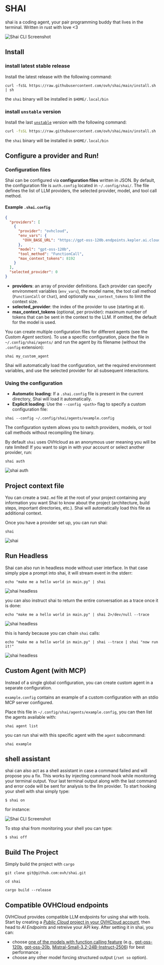 # SHAI

shai is a coding agent, your pair programming buddy that lives in the terminal. Written in rust with love <3

![Shai CLI Screenshot](./docs/assets/shai.png)

## Install

### install latest stable release

Install the latest release with the following command:

```
curl -fsSL https://raw.githubusercontent.com/ovh/shai/main/install.sh | sh
```

the `shai` binary will be installed in `$HOME/.local/bin`

### install ``unstable`` version

Install the last [``unstable``](https://github.com/ovh/shai/releases/tag/unstable) version with the following command:

```bash
curl -fsSL https://raw.githubusercontent.com/ovh/shai/main/install.sh | SHAI_RELEASE=unstable sh
```

the `shai` binary will be installed in `$HOME/.local/bin`


## Configure a provider and Run!

### Configuration files

Shai can be configured via **configuration files** written in JSON. By default, the configuration file is `auth.config` located in `~/.config/shai/`. The file defines the list of LLM providers, the selected provider, model, and tool call method.

#### Example `.shai.config`
```json
{
  "providers": [
    {
      "provider": "ovhcloud",
      "env_vars": {
        "OVH_BASE_URL": "https://gpt-oss-120b.endpoints.kepler.ai.cloud.ovh.net/api/openai_compat/v1"
      },
      "model": "gpt-oss-120b",
      "tool_method": "FunctionCall",
      "max_context_tokens": 8192
    }
  ],
  "selected_provider": 0
}
```

- **providers**: an array of provider definitions. Each provider can specify environment variables (`env_vars`), the model name, the tool call method (`FunctionCall` or `Chat`), and optionally `max_context_tokens` to limit the context size.
- **selected_provider**: the index of the provider to use (starting at `0`).
- **max_context_tokens** (optional, per provider): maximum number of tokens that can be sent in the context to the LLM. If omitted, the default for the model is used.

You can create multiple configuration files for different agents (see the *Custom Agent* section). To use a specific configuration, place the file in `~/.config/shai/agents/` and run the agent by its filename (without the `.config` extension):
```
shai my_custom_agent
```

Shai will automatically load the configuration, set the required environment variables, and use the selected provider for all subsequent interactions.

### Using the configuration

- **Automatic loading**: If a `.shai.config` file is present in the current directory, Shai will load it automatically.
- **Explicit loading**: Use the `--config <path>` flag to specify a custom configuration file:
```
shai --config ~/.config/shai/agents/example.config
```

The configuration system allows you to switch providers, models, or tool call methods without recompiling the binary.


By default `shai` uses OVHcloud as an anonymous user meaning you will be rate limited! If you want to sign in with your account or select another provider, run:

```
shai auth
```

![shai auth](./docs/assets/auth.gif)

## Project context file

You can create a `SHAI.md` file at the root of your project containing any information you want Shai to know about the project (architecture, build steps, important directories, etc.). Shai will automatically load this file as additional context.

Once you have a provider set up, you can run shai:

```
shai
```

![shai](./docs/assets/shai-hello-world.gif)

## Run Headless

Shai can also run in headless mode without user interface. In that case simply pipe a prompt into shai, it will stream event in the stderr:

```
echo "make me a hello world in main.py" | shai
```

![shai headless](./docs/assets/shai-headless.gif)

you can also instruct shai to return the entire conversation as a trace once it is done:

```
echo "make me a hello world in main.py" | shai 2>/dev/null --trace
```

![shai headless](./docs/assets/shai-trace.gif)

this is handy because you can chain `shai` calls:

```
echo "make me a hello world in main.py" | shai --trace | shai "now run it!"  
```

![shai headless](./docs/assets/shai-chain.gif)

## Custom Agent (with MCP)

Instead of a single global configuration, you can create custom agent in a separate configuration.

`example.config` contains an example of a custom configuration with an stdio MCP server configured.

Place this file in `~/.config/shai/agents/example.config`, you can then list the agents available with:

```
shai agent list
```

you can run shai with this specific agent with the `agent` subcommand:

```
shai example
```

## shell assistant

shai can also act as a shell assistant in case a command failed and will propose you a fix. This works by injecting command hook while monitoring your terminal output. Your last terminal output along with the last command and error code will be sent for analysis to the llm provider. To start hooking your shell with shai simply type: 

```
$ shai on
```

for instance:

![Shai CLI Screenshot](./docs/assets/shai-shell.png)

To stop shai from monitoring your shell you can type:

```
$ shai off
```

## Build The Project

Simply build the project with `cargo`

```
git clone git@github.com:ovh/shai.git

cd shai

cargo build --release
```

## Compatible OVHCloud endpoints

OVHCloud provides compatible LLM endpoints for using shai with tools. Start by creating a [_Public Cloud_ project in your OVHCloud account](https://www.ovh.com/manager/#/public-cloud), then head to _AI Endpoints_ and retreive your API key. After setting it in shai, you can:

- choose [one of the models with function calling feature](https://endpoints.ai.cloud.ovh.net/catalog) (e.g., [gpt-oss-120b](https://endpoints.ai.cloud.ovh.net/models/gpt-oss-120b), [gpt-oss-20b](https://endpoints.ai.cloud.ovh.net/models/gpt-oss-20b), [Mistral-​Small-​3.2-​24B-​Instruct-​2506](https://endpoints.ai.cloud.ovh.net/models/mistral-small-3-2-24b-instruct-2506)) for best performance ;
- choose any other model forcing structured output (`/set so` option).
